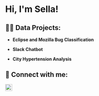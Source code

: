 <h1>Hi, I'm Sella!

<h2>👩‍💻 Data Projects:</h2>

- <b>Eclipse and Mozilla Bug Classification</b>

- <b>Slack Chatbot</b>
  
- <b>City Hypertension Analysis</b>


<h2> 🤳 Connect with me:</h2>

[<img align="left" alt="SellaMek | LinkedIn" width="22px" src="https://cdn.jsdelivr.net/npm/simple-icons@v3/icons/linkedin.svg" />][linkedin]

[linkedin]: www.linkedin.com/in/sellamekonnen
<!--
**joshmadakor1/joshmadakor1** is a ✨ _special_ ✨ repository because its `README.md` (this file) appears on your GitHub profile.

Here are some ideas to get you started:

- 🔭 I’m currently working on ...
- 🌱 I’m currently learning ...
- 👯 I’m looking to collaborate on ...
- 🤔 I’m looking for help with ...
- 💬 Ask me about ...
- 📫 How to reach me: ...
- 😄 Pronouns: ...
- ⚡ Fun fact: ...
-->

